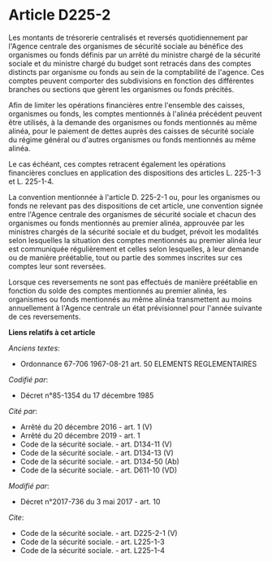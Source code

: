 # Article D225-2

Les montants de trésorerie centralisés et reversés quotidiennement par l'Agence centrale des organismes de sécurité sociale
au bénéfice des organismes ou fonds définis par un arrêté du ministre chargé de la sécurité sociale et du ministre chargé du
budget sont retracés dans des comptes distincts par organisme ou fonds au sein de la comptabilité de l'agence. Ces comptes
peuvent comporter des subdivisions en fonction des différentes branches ou sections que gèrent les organismes ou fonds
précités. 

Afin de limiter les opérations financières entre l'ensemble des caisses, organismes ou fonds, les comptes mentionnés à
l'alinéa précédent peuvent être utilisés, à la demande des organismes ou fonds mentionnés au même alinéa, pour le paiement de
dettes auprès des caisses de sécurité sociale du régime général ou d'autres organismes ou fonds mentionnés au même alinéa. 

Le cas échéant, ces comptes retracent également les opérations financières conclues en application des dispositions des
articles L. 225-1-3 et L. 225-1-4. 

La convention mentionnée à l'article D. 225-2-1 ou, pour les organismes ou fonds ne relevant pas des dispositions de cet
article, une convention signée entre l'Agence centrale des organismes de sécurité sociale et chacun des organismes ou fonds
mentionnés au premier alinéa, approuvée par les ministres chargés de la sécurité sociale et du budget, prévoit les modalités
selon lesquelles la situation des comptes mentionnés au premier alinéa leur est communiquée régulièrement et celles selon
lesquelles, à leur demande ou de manière préétablie, tout ou partie des sommes inscrites sur ces comptes leur sont
reversées. 

Lorsque ces reversements ne sont pas effectués de manière préétablie en fonction du solde des comptes mentionnés au premier
alinéa, les organismes ou fonds mentionnés au même alinéa transmettent au moins annuellement à l'Agence centrale un état
prévisionnel pour l'année suivante de ces reversements.

**Liens relatifs à cet article**

_Anciens textes_:

  - Ordonnance 67-706 1967-08-21 art. 50 ELEMENTS REGLEMENTAIRES

_Codifié par_:

  - Décret n°85-1354 du 17 décembre 1985

_Cité par_:

  - Arrêté du 20 décembre 2016 - art. 1 (V)
  - Arrêté du 20 décembre 2019 - art. 1
  - Code de la sécurité sociale. - art. D134-11 (V)
  - Code de la sécurité sociale. - art. D134-13 (V)
  - Code de la sécurité sociale. - art. D134-50 (Ab)
  - Code de la sécurité sociale. - art. D611-10 (VD)

_Modifié par_:

  - Décret n°2017-736 du 3 mai 2017 - art. 10

_Cite_:

  - Code de la sécurité sociale. - art. D225-2-1 (V)
  - Code de la sécurité sociale. - art. L225-1-3
  - Code de la sécurité sociale. - art. L225-1-4

